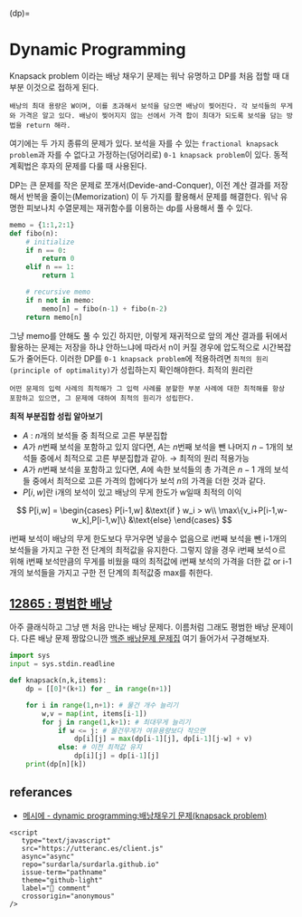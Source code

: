 (dp)=
# Dynamic Programming

Knapsack problem 이라는 배낭 채우기 문제는 워낙 유명하고 DP를 처음 접할 때 대부분 이것으로 접하게 된다.

```{admonition} knapsack problem
배낭의 최대 용량은 W이며, 이를 초과해서 보석을 담으면 배낭이 찢어진다. 각 보석들의 무게와 가격은 알고 있다. 배낭이 찢어지지 않는 선에서 가격 합이 최대가 되도록 보석을 담는 방법을 return 해라.
```

여기에는 두 가지 종류의 문제가 있다. 보석을 자를 수 있는 `fractional knapsack problem`과 자를 수 없다고 가정하는(덩어리로) `0-1 knapsack problem`이 있다. 동적계획법은 후자의 문제를 다룰 때 사용된다.

DP는 큰 문제를 작은 문제로 쪼개서(Devide-and-Conquer), 이전 계산 결과를 저장해서 반복을 줄이는(Memorization) 이 두 가지를 활용해서 문제를 해결한다. 워낙 유명한 피보나치 수열문제는 재귀함수를 이용하는 dp를 사용해서 풀 수 있다.

```python
memo = {1:1,2:1}
def fibo(n):
    # initialize
    if n == 0:
        return 0
    elif n == 1:
        return 1

    # recursive memo
    if n not in memo:
        memo[n] = fibo(n-1) + fibo(n-2)
    return memo[n]
```

그냥 memo를 안해도 풀 수 있긴 하지만, 이렇게 재귀적으로 앞의 계산 결과를 뒤에서 활용하는 문제는 저장을 하냐 안하느냐에 따라서 n이 커질 경우에 압도적으로 시간복잡도가 줄어든다. 이러한 DP를 `0-1 knapsack problem`에 적용하려면 `최적의 원리(principle of optimality)`가 성립하는지 확인해야한다. 최적의 원리란

```{admonition} Principle of Optimality
어떤 문제의 입력 사례의 최적해가 그 입력 사례를 분할한 부분 사례에 대한 최적해를 항상 포함하고 있으면, 그 문제에 대하여 최적의 원리가 성립한다.
```

**최적 부분집합 성립 알아보기**

- $A$ : $n$개의 보석들 중 최적으로 고른 부분집합
- $A$가 $n$번째 보석을 포함하고 있지 않다면, $A$는 $n$번째 보석을 뺀 나머지 $n-1$개의 보석들 중에서 최적으로 고른 부분집합과 같아. $\to$ 최적의 원리 적용가능
- $A$가 $n$번째 보석을 포함하고 있다면, $A$에 속한 보석들의 총 가격은 $n-1$ 개의 보석들 중에서 최적으로 고른 가격의 합에다가 보석 $n$의 가격을 더한 것과 같다.
- $P[i,w]$란 i개의 보석이 있고 배낭의 무게 한도가 w일때 최적의 이익

$$
P[i,w] = \begin{cases}
P[i-1,w] &\text{if } w_i > w\\
\max\{v_i+P[i-1,w-w_k],P[i-1,w]\} &\text{else}
\end{cases}
$$

i번째 보석이 배낭의 무게 한도보다 무거우면 넣을수 없음으로 i번째 보석을 뺀 i-1개의 보석들을 가지고 구한 전 단계의 최적값을 유지한다. 그렇지 않을 경우 i번째 보석ㅇ르 위해 i번째 보석만큼의 무게를 비웠을 때의 최적값에 i번째 보석의 가격을 더한 값 or i-1개의 보석들을 가지고 구한 전 단계의 최적값중 max를 취한다.

## [12865 : 평범한 배낭](https://www.acmicpc.net/problem/12865)

아주 클래식하고 그냥 맨 처음 만나는 배낭 문제다. 이름처럼 그래도 평범한 배낭 문제이다. 다른 배낭 문제 짱많으니깐 [백준 배낭문제 문제집](https://www.acmicpc.net/problemset?sort=ac_desc&algo=148) 여기 들어가서 구경해보자.

```python
import sys
input = sys.stdin.readline

def knapsack(n,k,items):
    dp = [[0]*(k+1) for _ in range(n+1)]

    for i in range(1,n+1): # 물건 개수 늘리기
        w,v = map(int, items[i-1])
        for j in range(1,k+1): # 최대무게 늘리기
            if w <= j: # 물건무게가 여유용량보다 작으면
                dp[i][j] = max(dp[i-1][j], dp[i-1][j-w] + v)
            else: # 이전 최적값 유지
                dp[i][j] = dp[i-1][j]
    print(dp[n][k])
```

## referances

- [메시에 - dynamic programming:배낭채우기 문제(knapsack problem)](https://gsmesie692.tistory.com/113)

```{raw} html
<script
   type="text/javascript"
   src="https://utteranc.es/client.js"
   async="async"
   repo="surdarla/surdarla.github.io"
   issue-term="pathname"
   theme="github-light"
   label="💬 comment"
   crossorigin="anonymous"
/>
```
